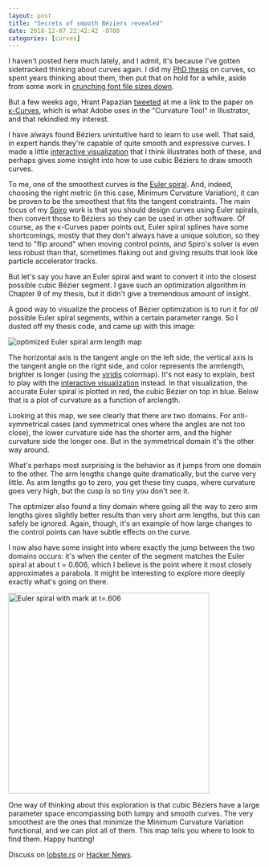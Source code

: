 ```yaml
---
layout: post
title: "Secrets of smooth Béziers revealed"
date: 2018-12-07 22:42:42 -0700
categories: [curves]
---
```


I haven't posted here much lately, and I admit, it's because I've gotten sidetracked thinking about curves again. I did my [PhD thesis] on curves, so spent years thinking about them, then put that on hold for a while, aside from some work in [crunching font file sizes down].

But a few weeks ago, Hrant Papazian [tweeted] at me a link to the paper on [κ-Curves], which is what Adobe uses in the "Curvature Tool" in Illustrator, and that rekindled my interest.

I have always found Béziers unintuitive hard to learn to use well. That said, in expert hands they're capable of quite smooth and expressive curves. I made a little [interactive visualization] that I think illustrates both of these, and perhaps gives some insight into how to use cubic Béziers to draw smooth curves.

To me, one of the smoothest curves is the [Euler spiral]. And, indeed, choosing the right metric (in this case, Minimum Curvature Variation), it can be proven to be the smoothest that fits the tangent constraints. The main focus of my [Spiro] work is that you should design curves using Euler spirals, then convert those to Béziers so they can be used in other software. Of course, as the κ-Curves paper points out, Euler spiral splines have some shortcomings, mostly that they don't always have a unique solution, so they tend to "flip around" when moving control points, and Spiro's solver is even less robust than that, sometimes flaking out and giving results that look like particle accelerator tracks.

But let's say you have an Euler spiral and want to convert it into the closest possible cubic Bézier segment. I gave such an optimization algorithm in Chapter 9 of my thesis, but it didn't give a tremendous amount of insight.

A good way to visualize the process of Bézier optimization is to run it for _all_ possible Euler spiral segments, within a certain parameter range. So I dusted off my thesis code, and came up with this image:

![optimized Euler spiral arm length map](https://raphlinus.github.io/assets/euler_map.png)

The horizontal axis is the tangent angle on the left side, the vertical axis is the tangent angle on the right side, and color represents the armlength, brighter is longer (using the [viridis] colormap). It's not easy to explain, best to play with the [interactive visualization] instead. In that visualization, the accurate Euler spiral is plotted in red, the cubic Bézier on top in blue. Below that is a plot of curvature as a function of arclength.

Looking at this map, we see clearly that there are two domains. For anti-symmetrical cases (and symmetrical ones where the angles are not too close), the lower curvature side has the shorter arm, and the higher curvature side the longer one. But in the symmetrical domain it's the other way around.

What's perhaps most surprising is the behavior as it jumps from one domain to the other. The arm lengths change quite dramatically, but the curve very little. As arm lengths go to zero, you get these tiny cusps, where curvature goes very high, but the cusp is so tiny you don't see it.

The optimizer also found a tiny domain where going all the way to zero arm lengths gives slightly better results than very short arm lengths, but this can safely be ignored. Again, though, it's an example of how large changes to the control points can have subtle effects on the curve.

I now also have some insight into where exactly the jump between the two domains occurs: it's when the center of the segment matches the Euler spiral at about t = 0.606, which I believe is the point where it most closely approximates a parabola. It might be interesting to explore more deeply exactly what's going on there.

<img src="/assets/euler_spiral_with_mark.png" width="400" alt="Euler spiral with mark at t=.606" />

One way of thinking about this exploration is that cubic Béziers have a large parameter space encompassing both lumpy and smooth curves. The very smoothest are the ones that minimize the Minimum Curvature Variation functional, and we can plot all of them. This map tells you where to look to find them. Happy hunting!

Discuss on [lobste.rs](https://lobste.rs/s/up2aoc/secrets_smooth_beziers_revealed) or [Hacker News](https://news.ycombinator.com/item?id=18635700).

[phd thesis]: https://levien.com/phd/thesis.pdf
[crunching font file sizes down]: https://github.com/googlefonts/fontcrunch
[tweeted]: https://twitter.com/hhpapazian/status/1061668526224637952
[κ-curves]: http://faculty.cs.tamu.edu/schaefer/research/kcurves.pdf
[interactive visualization]: https://levien.com/euler_explorer/
[euler spiral]: https://en.wikipedia.org/wiki/Euler_spiral
[spiro]: https://levien.com/spiro/
[particle accelerator tracks]: https://mag.uchicago.edu/science-medicine/early-exposure
[viridis]: https://bids.github.io/colormap/
